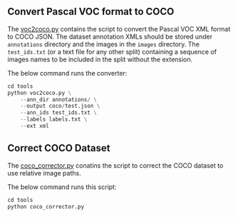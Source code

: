 ## Convert Pascal VOC format to COCO

The [voc2coco.py](voc2coco.py) contains the script to convert the Pascal VOC XML
format to COCO JSON. The dataset annotation XMLs should be stored under `annotations`
directory and the images in the `images` directory. The `test_ids.txt` (or a
text file for any other split) containing a sequence of images names to be
included in the split without the extension.

The below command runs the converter:

```py
cd tools
python voc2coco.py \
    --ann_dir annotations/ \
    --output coco/test.json \
    --ann_ids test_ids.txt \
    --labels labels.txt \
    --ext xml
```

## Correct COCO Dataset

The [coco_corrector.py](coco_corrector.py) conatins the script to correct the
COCO dataset to use relative image paths.

The below command runs this script:

```py
cd tools
python coco_corrector.py
```